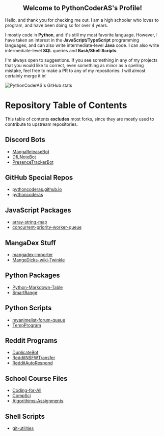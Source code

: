 <h2 align="center">Welcome to PythonCoderAS's Profile!</h2>
Hello, and thank you for checking me out. I am a high schooler who loves to program, and have been doing so for over 4 years.

I mostly code in **Python**, and it's still my most favorite language. However, I have taken an interest in the **JavaScript/TypeScript** programming languages, and can also write intermediate-level **Java** code. I can also write intermediate-level **SQL** queries and **Bash/Shell Scripts**.

I'm always open to suggestions. If you see something in any of my projects that you would like to correct, even something as minor as a spelling mistake, feel free to make a PR to any of my repositories. I will almost certainly merge it in!

![PythonCoderAS's GitHub stats](https://github-readme-stats.vercel.app/api?username=PythonCoderAS&show_icons=true)

# Repository Table of Contents

This table of contents **excludes** most forks, since they are mostly used to contribute to upstream repositories.

## Discord Bots

* [MangaReleaseBot](https://github.com/PythonCoderAS/MangaReleaseBot)
* [DfLNoteBot](https://github.com/PythonCoderAS/DfLNoteBot)
* [PresenceTrackerBot](https://github.com/PythonCoderAS/PresenceTrackerBot)

## GitHub Special Repos

* [pythoncoderas.github.io](https://github.com/PythonCoderAS/pythoncoderas.github.io)
* [pythoncoderas](https://github.com/PythonCoderAS/pythoncoderas)

## JavaScript Packages

* [array-string-map](https://github.com/PythonCoderAS/array-string-map)
* [concurrent-priority-worker-queue](https://github.com/PythonCoderAS/concurrent-priority-worker-queue)

## MangaDex Stuff

* [mangadex-importer](https://github.com/PythonCoderAS/mangadex-importer)
* [MangoDicks-wiki-Twinkle](https://github.com/PythonCoderAS/MangoDicks-wiki-Twinkle)

## Python Packages

* [Python-Markdown-Table](https://github.com/PythonCoderAS/Python-Markdown-Table)
* [SmartRange](https://github.com/PythonCoderAS/SmartRange)

## Python Scripts

* [myanimelist-forum-queue](https://github.com/PythonCoderAS/myanimelist-forum-queue)
* [TempProgram](https://github.com/PythonCoderAS/TempProgram)

## Reddit Programs

* [DuplicateBot](https://github.com/PythonCoderAS/DuplicateBot)
* [RedditNSFWTransfer](https://github.com/PythonCoderAS/RedditNSFWTransfer)
* [RedditAutoRespond](https://github.com/PythonCoderAS/RedditAutoRespond)

## School Course Files

* [Coding-for-All](https://github.com/PythonCoderAS/Coding-for-All)
* [CompSci](https://github.com/PythonCoderAS/CompSci)
* [Algorithims-Assignments](https://github.com/PythonCoderAS/Algorithims-Assignments)

## Shell Scripts

* [git-utilities](https://github.com/PythonCoderAS/git-utilities)
